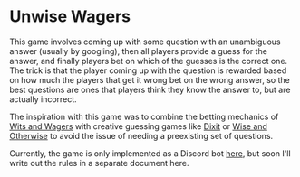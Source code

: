 # Unwise Wagers

This game involves coming up with some question with an unambiguous answer (usually by googling), then all players provide a guess for the answer, and finally players bet on which of the guesses is the correct one. The trick is that the player coming up with the question is rewarded based on how much the players that get it wrong bet on the wrong answer, so the best questions are ones that players think they know the answer to, but are actually incorrect.

The inspiration with this game was to combine the betting mechanics of [Wits and Wagers](https://boardgamegeek.com/boardgame/20100/wits-wagers) with creative guessing games like [Dixit](https://boardgamegeek.com/boardgame/39856/dixit) or [Wise and Otherwise](https://boardgamegeek.com/boardgame/2652/wise-and-otherwise) to avoid the issue of needing a preexisting set of questions.

Currently, the game is only implemented as a Discord bot [here](https://github.com/felixludos/ludos/blob/figged/ludos/games/wise_otherwise/unwise.py), but soon I'll write out the rules in a separate document here.
